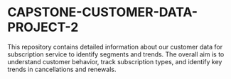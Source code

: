 # CAPSTONE-CUSTOMER-DATA-PROJECT-2
This repository contains detailed information about our customer data for subscription service to identify segments and trends. The overall aim is to understand customer behavior, track subscription types, and identify key trends in cancellations and renewals.
